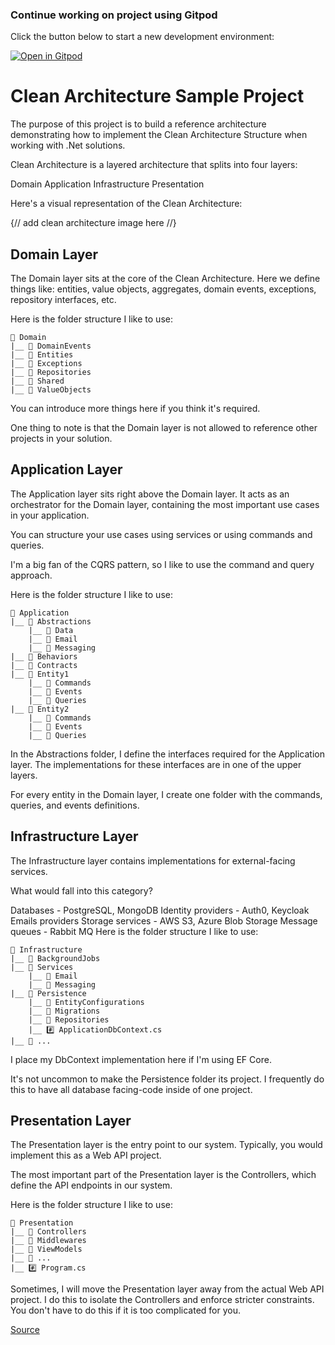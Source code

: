 
### Continue working on project using Gitpod

Click the button below to start a new development environment:

[![Open in Gitpod](https://gitpod.io/button/open-in-gitpod.svg)](https://gitpod.io/#https://github.com/elhuk/clean-architecture-proj)

# Clean Architecture Sample Project

The purpose of this project is to build a reference architecture demonstrating how to implement the Clean Architecture Structure when working with .Net solutions.

Clean Architecture is a layered architecture that splits into four layers:

Domain
Application
Infrastructure
Presentation

Here's a visual representation of the Clean Architecture:

{// add clean architecture image here //}


## Domain Layer
The Domain layer sits at the core of the Clean Architecture. Here we define things like: entities, value objects, aggregates, domain events, exceptions, repository interfaces, etc.

Here is the folder structure I like to use:
```
📁 Domain
|__ 📁 DomainEvents
|__ 📁 Entities
|__ 📁 Exceptions
|__ 📁 Repositories
|__ 📁 Shared
|__ 📁 ValueObjects
```
You can introduce more things here if you think it's required.

One thing to note is that the Domain layer is not allowed to reference other projects in your solution.

## Application Layer
The Application layer sits right above the Domain layer. It acts as an orchestrator for the Domain layer, containing the most important use cases in your application.

You can structure your use cases using services or using commands and queries.

I'm a big fan of the CQRS pattern, so I like to use the command and query approach.

Here is the folder structure I like to use:

```
📁 Application
|__ 📁 Abstractions
    |__ 📁 Data
    |__ 📁 Email
    |__ 📁 Messaging
|__ 📁 Behaviors
|__ 📁 Contracts
|__ 📁 Entity1
    |__ 📁 Commands
    |__ 📁 Events
    |__ 📁 Queries
|__ 📁 Entity2
    |__ 📁 Commands
    |__ 📁 Events
    |__ 📁 Queries
``` 
In the Abstractions folder, I define the interfaces required for the Application layer. The implementations for these interfaces are in one of the upper layers.

For every entity in the Domain layer, I create one folder with the commands, queries, and events definitions.

## Infrastructure Layer
The Infrastructure layer contains implementations for external-facing services.

What would fall into this category?

Databases - PostgreSQL, MongoDB
Identity providers - Auth0, Keycloak
Emails providers
Storage services - AWS S3, Azure Blob Storage
Message queues - Rabbit MQ
Here is the folder structure I like to use:
```
📁 Infrastructure
|__ 📁 BackgroundJobs
|__ 📁 Services
    |__ 📁 Email
    |__ 📁 Messaging
|__ 📁 Persistence
    |__ 📁 EntityConfigurations
    |__ 📁 Migrations
    |__ 📁 Repositories
    |__ #️⃣ ApplicationDbContext.cs
|__ 📁 ...
```
I place my DbContext implementation here if I'm using EF Core.

It's not uncommon to make the Persistence folder its project. I frequently do this to have all database facing-code inside of one project.

## Presentation Layer
The Presentation layer is the entry point to our system. Typically, you would implement this as a Web API project.

The most important part of the Presentation layer is the Controllers, which define the API endpoints in our system.

Here is the folder structure I like to use:
```
📁 Presentation
|__ 📁 Controllers
|__ 📁 Middlewares
|__ 📁 ViewModels
|__ 📁 ...
|__ #️⃣ Program.cs
```
Sometimes, I will move the Presentation layer away from the actual Web API project. I do this to isolate the Controllers and enforce stricter constraints. You don't have to do this if it is too complicated for you.

[Source](https://www.milanjovanovic.tech/blog/clean-architecture-folder-structure)
